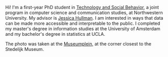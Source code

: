 Hi! I'm a first-year PhD student in [Technology and Social Behavior](https://tsb.northwestern.edu/ "https://tsb.northwestern.edu/"), a joint program in computer science and communication studies, at Northwestern University. My advisor is [Jessica Hullman](http://users.eecs.northwestern.edu/~jhullman/). I am interested in ways that data can be made more accessible and interpretable to the public. I completed my master's degree in information studies at the University of Amsterdam and my bachelor's degree in statistics at UCLA.

The photo was taken at the [Museumplein](https://en.wikipedia.org/wiki/Museumplein "https://en.wikipedia.org/wiki/Museumplein"), at the corner closest to the Stedelijk Museum.


